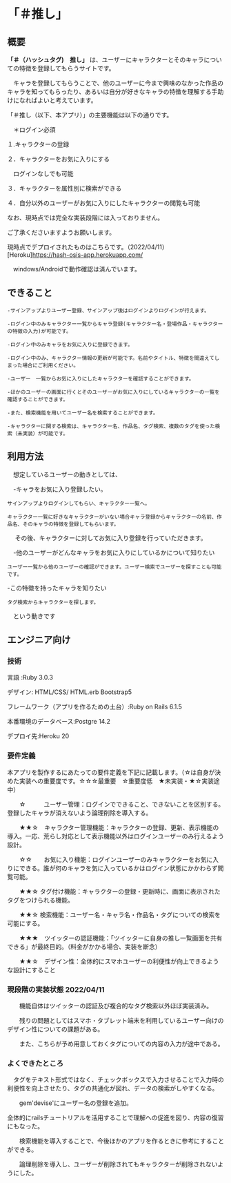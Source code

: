 
# 「＃推し」

## 概要


**「＃（ハッシュタグ)　推し」** は、ユーザーにキャラクターとそのキャラについての特徴を登録してもらうサイトです。

　キャラを登録してもらうことで、他のユーザーに今まで興味のなかった作品のキャラを知ってもらったり、あるいは自分が好きなキャラの特徴を理解する手助けになればよいと考えています。


「＃推し（以下、本アプリ）」の主要機能は以下の通りです。

　＊ログイン必須

１.キャラクターの登録

２．キャラクターをお気に入りにする

　ログインなしでも可能

３．キャラクターを属性別に検索ができる

４．自分以外のユーザーがお気に入りにしたキャラクターの閲覧も可能


なお、現時点では完全な実装段階には入っておりません。

ご了承くださいますようお願いします。

現時点でデプロイされたものはこちらです。（2022/04/11）
[Heroku]https://hash-osis-app.herokuapp.com/

　windows/Androidで動作確認は済んでいます。


## できること

    -サインアップよりユーザー登録、サインアップ後はログインよりログインが行えます。

    -ログイン中のみキャラクター一覧からキャラ登録(キャラクター名・登場作品・キャラクターの特徴の入力)が可能です。

    -ログイン中のみキャラをお気に入りに登録できます。

    -ログイン中のみ、キャラクター情報の更新が可能です。名前やタイトル、特徴を間違えてしまった場合にご利用ください。

    -ユーザー　一覧からお気に入りにしたキャラクターを確認することができます。

    -ほかのユーザーの画面に行くとそのユーザーがお気に入りにしているキャラクターの一覧を確認することができます。

    -また、検索機能を用いてユーザー名を検索することができます。

    -キャラクターに関する検索は、キャラクター名、作品名、タグ検索、複数のタグを使った検索（未実装）が可能です。

##  利用方法

　想定しているユーザーの動きとしては、

　-キャラをお気に入り登録したい。

    サインアップよりログインしてもらい、キャラクター一覧へ。

    キャラクター一覧に好きなキャラクターがいない場合キャラ登録からキャラクターの名前、作品名、そのキャラの特徴を登録してもらいます。

　  その後、キャラクターに対してお気に入り登録を行っていただきます。

　-他のユーザーがどんなキャラをお気に入りにしているかについて知りたい

    ユーザー一覧から他のユーザーの確認ができます。ユーザー検索でユーザーを探すことも可能です。

   -この特徴を持ったキャラを知りたい

    タグ検索からキャラクターを探します。　

　という動きです



## エンジニア向け


### 技術

言語 :Ruby 3.0.3

デザイン: HTML/CSS/ HTML.erb  Bootstrap5

フレームワーク（アプリを作るための土台）:Ruby on Rails 6.1.5

本番環境のデータベース:Postgre 14.2

デプロイ先:Heroku 20

### 要件定義

本アプリを製作するにあたっての要件定義を下記に記載します。（☆は自身が決めた実装への重要度です。☆☆☆最重要　☆重要度低　★未実装・★☆実装途中）

　　☆　　　ユーザー管理：ログインでできること、できないことを区別する。登録したキャラが消えないよう論理削除を導入する。

　　★★☆　キャラクター管理機能：キャラクターの登録、更新、表示機能の導入。一応、荒らし対応として表示機能以外はログインユーザーのみ行えるよう設計。

　　☆☆　　お気に入り機能：ログインユーザーのみキャラクターをお気に入りにできる。誰が何のキャラを気に入っているかはログイン状態にかかわらず閲覧可能。

　　★★☆  タグ付け機能：キャラクターの登録・更新時に、画面に表示されたタグをつけられる機能。

　　★★☆  検索機能：ユーザー名・キャラ名・作品名・タグについての検索を可能にする。

　　★★★　ツイッターの認証機能：「ツイッターに自身の推し一覧画面を共有できる」が最終目的。（料金がかかる場合、実装を断念）

　　★★☆　デザイン性：全体的にスマホユーザーの利便性が向上できるような設計にすること


### 現段階の実装状態 2022/04/11

　　機能自体はツイッターの認証及び複合的なタグ検索以外ほぼ実装済み。

　　残りの問題としてはスマホ・タブレット端末を利用しているユーザー向けのデザイン性についての課題がある。

　　また、こちらが予め用意しておくタグについての内容の入力が途中である。


 ### よくできたところ

 　タグをテキスト形式ではなく、チェックボックスで入力させることで入力時の利便性を向上させたり、タグの共通化が図れ、データの検索がしやすくなる。

　　gem'devise'にユーザー名の登録を追加。

   全体的にrailsチュートリアルを活用することで理解への促進を図り、内容の復習にもなった。

　　検索機能を導入することで、今後ほかのアプリを作るときに参考にすることができる。

　　論理削除を導入し、ユーザーが削除されてもキャラクターが削除されないようにした。



